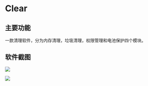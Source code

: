 # Clear
## 主要功能

一款清理软件，分为内存清理，垃圾清理，权限管理和电池保护四个模块。

## 软件截图

![](https://github.com/ZhengShang/Clear/blob/master/app/src/main/res/raw/Screenshot01.png)



![](https://github.com/ZhengShang/Clear/blob/master/app/src/main/res/raw/Scrrenshot02.png)










